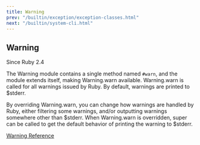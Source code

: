 ```yaml
---
title: Warning
prev: "/builtin/exception/exception-classes.html"
next: "/builtin/system-cli.html"
---
```


## Warning[](#warning)

<div class="since-version">Since Ruby 2.4</div>

The Warning module contains a single method named `#warn`, and the
module extends itself, making Warning.warn available. Warning.warn is
called for all warnings issued by Ruby. By default, warnings are printed
to $stderr.

By overriding Warning.warn, you can change how warnings are handled by
Ruby, either filtering some warnings, and/or outputting warnings
somewhere other than $stderr. When Warning.warn is overridden, super can
be called to get the default behavior of printing the warning to
$stderr.

<a href='https://ruby-doc.org/core-2.7.0/Warning.html' class='ruby-doc
remote' target='_blank'>Warning Reference</a>

